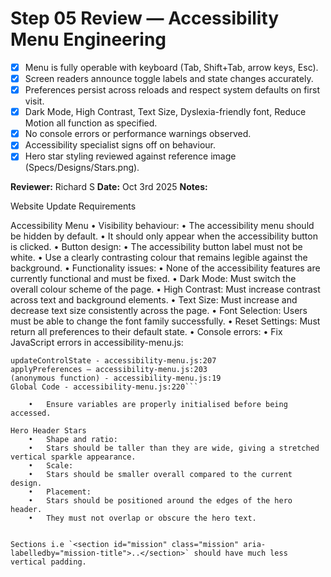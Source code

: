 # Step 05 Review — Accessibility Menu Engineering

- [x] Menu is fully operable with keyboard (Tab, Shift+Tab, arrow keys, Esc).
- [x] Screen readers announce toggle labels and state changes accurately.
- [x] Preferences persist across reloads and respect system defaults on first visit.
- [x] Dark Mode, High Contrast, Text Size, Dyslexia-friendly font, Reduce Motion all function as specified.
- [x] No console errors or performance warnings observed.
- [x] Accessibility specialist signs off on behaviour.
- [x] Hero star styling reviewed against reference image (Specs/Designs/Stars.png).

**Reviewer:** Richard S
**Date:** Oct 3rd 2025
**Notes:**

Website Update Requirements

Accessibility Menu
	•	Visibility behaviour:
	•	The accessibility menu should be hidden by default.
	•	It should only appear when the accessibility button is clicked.
	•	Button design:
	•	The accessibility button label must not be white.
	•	Use a clearly contrasting colour that remains legible against the background.
	•	Functionality issues:
	•	None of the accessibility features are currently functional and must be fixed.
	•	Dark Mode: Must switch the overall colour scheme of the page.
	•	High Contrast: Must increase contrast across text and background elements.
	•	Text Size: Must increase and decrease text size consistently across the page.
	•	Font Selection: Users must be able to change the font family successfully.
	•	Reset Settings: Must return all preferences to their default state.
	•	Console errors:
	•	Fix JavaScript errors in accessibility-menu.js:

```ReferenceError: Cannot access uninitialized variable
updateControlState - accessibility-menu.js:207
applyPreferences — accessibility-menu.js:203
(anonymous function) - accessibility-menu.js:19
Global Code - accessibility-menu.js:220```

	•	Ensure variables are properly initialised before being accessed.

Hero Header Stars
	•	Shape and ratio:
	•	Stars should be taller than they are wide, giving a stretched vertical sparkle appearance.
	•	Scale:
	•	Stars should be smaller overall compared to the current design.
	•	Placement:
	•	Stars should be positioned around the edges of the hero header.
	•	They must not overlap or obscure the hero text.


Sections i.e `<section id="mission" class="mission" aria-labelledby="mission-title">..</section>` should have much less vertical padding.